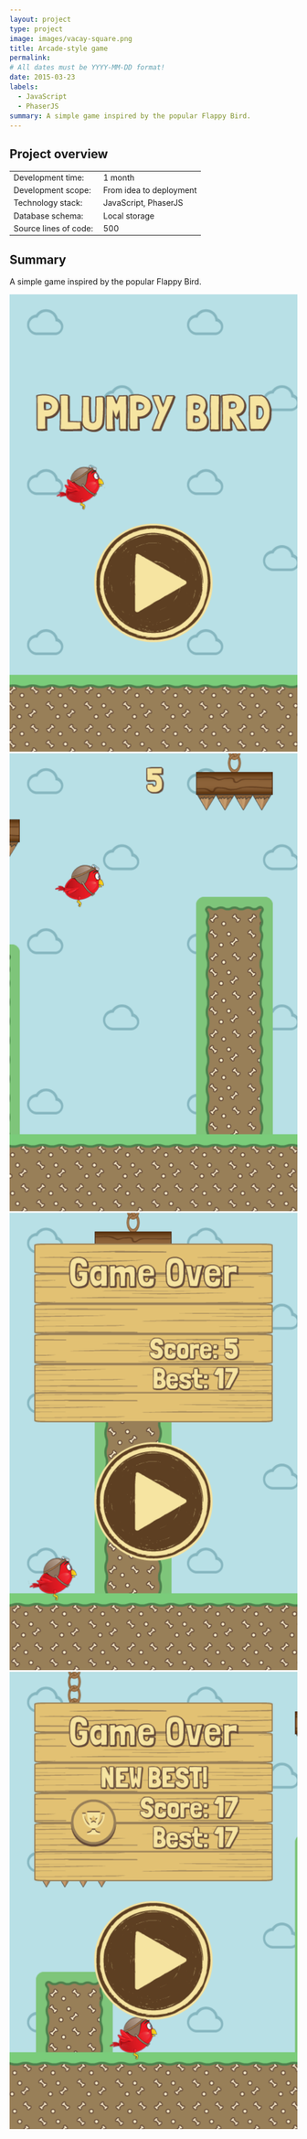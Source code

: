 ```yaml
---
layout: project
type: project
image: images/vacay-square.png
title: Arcade-style game
permalink: 
# All dates must be YYYY-MM-DD format!
date: 2015-03-23
labels:
  - JavaScript
  - PhaserJS
summary: A simple game inspired by the popular Flappy Bird.
---
```


## Project overview

<table>
  <tr>
    <td>Development time:&nbsp;</td>
    <td>1 month</td>
  </tr>
  <tr>
    <td>Development scope:&nbsp;</td>
    <td>From idea to deployment</td>
  </tr>
  <tr>
    <td>Technology stack:&nbsp;</td>
    <td>JavaScript, PhaserJS</td>
  </tr>
  <tr>
    <td>Database schema:&nbsp;</td>
    <td>Local storage</td>
  </tr>
  <tr>
    <td>Source lines of code:&nbsp;</td>
    <td>500</td>
  </tr>
</table>

## Summary

A simple game inspired by the popular Flappy Bird.

<div class="ui small rounded images">
  <a href="../images/pb_01.png" target="_blank"><img class="ui image" src="../images/pb_01.png"></a>
  <a href="../images/pb_02.png" target="_blank"><img class="ui image" src="../images/pb_02.png"></a>
  <a href="../images/pb_03.png" target="_blank"><img class="ui image" src="../images/pb_03.png"></a>
  <a href="../images/pb_04.png" target="_blank"><img class="ui image" src="../images/pb_04.png"></a>
</div>



